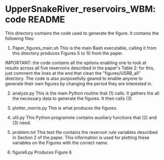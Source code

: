 # UpperSnakeRiver_reservoirs_WBM: code README

This directory contains the code used to generate the figure. It contains the following files:

1) Paper_figures_main.sh
This is the main Bash executable, calling it from this directory produces Figures 5 to 10 from the paper.

IMPORTANT: the code contains all the options enabling one to look at results across all five reservoirs described in the paper's Table 2: for this, just comment the lines at the end that clean the "figures/USRB_all" directory. The code is also purposefully geared to enable anyone to generate their own figures by changing the period they are interested in.

2) analyze.py
This is the main Python routine that (1) calls. It gathers the all the necessary data to generate the figures. It then calls (3)

3) plotter_morris.py
This is what produces the figures.

4) util.py
This Python programme contains auxiliary functions that (2) and (3) need.

5) problem.txt
This text file contains the reservoir rule variables described in Section 2 of the paper. This information is used for plotting these variables on the Figures with the correct name.

6) figure6.py
Produces Figure 6